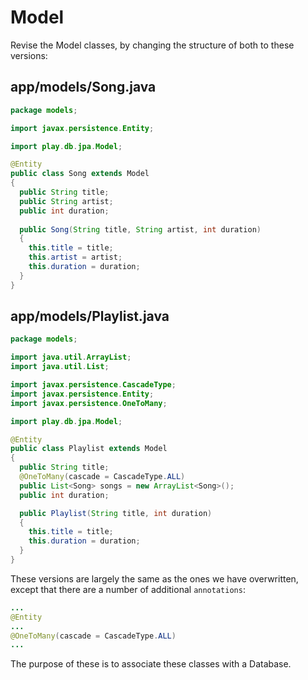 # Model

Revise the Model classes, by changing the structure of both to these versions:

## app/models/Song.java

~~~java
package models;

import javax.persistence.Entity;

import play.db.jpa.Model;

@Entity
public class Song extends Model
{
  public String title;
  public String artist;
  public int duration;
  
  public Song(String title, String artist, int duration)
  {
    this.title = title;
    this.artist = artist;
    this.duration = duration;
  }
}
~~~

## app/models/Playlist.java

~~~java
package models;

import java.util.ArrayList;
import java.util.List;

import javax.persistence.CascadeType;
import javax.persistence.Entity;
import javax.persistence.OneToMany;

import play.db.jpa.Model;

@Entity
public class Playlist extends Model
{
  public String title;
  @OneToMany(cascade = CascadeType.ALL)
  public List<Song> songs = new ArrayList<Song>();
  public int duration;

  public Playlist(String title, int duration)
  {
    this.title = title;
    this.duration = duration;
  }
}
~~~

These versions are largely the same as the ones we have overwritten, except that there are a number of additional `annotations`:

~~~java
...
@Entity
...
@OneToMany(cascade = CascadeType.ALL)
...
~~~

The purpose of these is to associate these classes with a Database.

